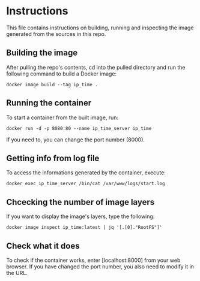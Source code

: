 # Instructions
This file contains instructions on building, running and inspecting the image generated from the sources in this repo.

## Building the image
After pulling the repo's contents, cd into the pulled directory and run the following command to build a Docker image:
```
docker image build --tag ip_time .
```

## Running the container
To start a container from the built image, run:
```
docker run -d -p 8080:80 --name ip_time_server ip_time
```
If you need to, you can change the port number (8000).

## Getting info from log file
To access the informations generated by the container, execute:
```
docker exec ip_time_server /bin/cat /var/www/logs/start.log
```

## Chcecking the number of image layers
If you want to display the image's layers, type the following:
```
docker image inspect ip_time:latest | jq '[.[0]."RootFS"]'
```

## Check what it does
To check if the container works, enter [localhost:8000] from your web browser. If you have changed the port number, you also need to modify it in the URL.
